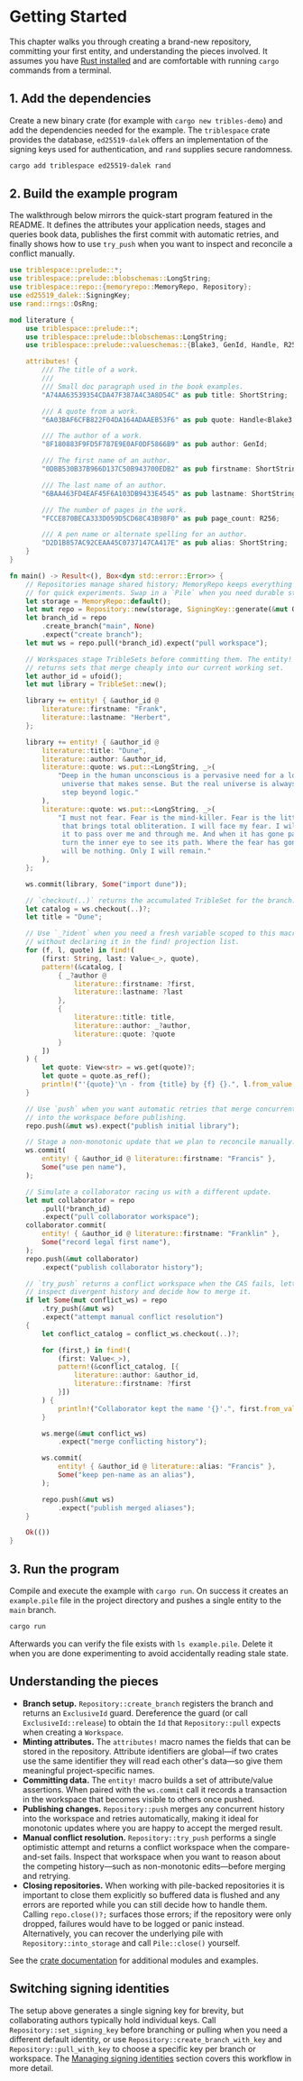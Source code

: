 # Getting Started

This chapter walks you through creating a brand-new repository, committing
your first entity, and understanding the pieces involved. It assumes you have
[Rust installed](https://www.rust-lang.org/tools/install) and are comfortable
with running `cargo` commands from a terminal.

## 1. Add the dependencies

Create a new binary crate (for example with `cargo new tribles-demo`) and add
the dependencies needed for the example. The `triblespace` crate provides the
database, `ed25519-dalek` offers an implementation of the signing keys used for
authentication, and `rand` supplies secure randomness.

```bash
cargo add triblespace ed25519-dalek rand
```

## 2. Build the example program

The walkthrough below mirrors the quick-start program featured in the
README. It defines the attributes your application needs, stages and queries
book data, publishes the first commit with automatic retries, and finally shows
how to use `try_push` when you want to inspect and reconcile a conflict
manually.

```rust
use triblespace::prelude::*;
use triblespace::prelude::blobschemas::LongString;
use triblespace::repo::{memoryrepo::MemoryRepo, Repository};
use ed25519_dalek::SigningKey;
use rand::rngs::OsRng;

mod literature {
    use triblespace::prelude::*;
    use triblespace::prelude::blobschemas::LongString;
    use triblespace::prelude::valueschemas::{Blake3, GenId, Handle, R256, ShortString};

    attributes! {
        /// The title of a work.
        ///
        /// Small doc paragraph used in the book examples.
        "A74AA63539354CDA47F387A4C3A8D54C" as pub title: ShortString;

        /// A quote from a work.
        "6A03BAF6CFB822F04DA164ADAAEB53F6" as pub quote: Handle<Blake3, LongString>;

        /// The author of a work.
        "8F180883F9FD5F787E9E0AF0DF5866B9" as pub author: GenId;

        /// The first name of an author.
        "0DBB530B37B966D137C50B943700EDB2" as pub firstname: ShortString;

        /// The last name of an author.
        "6BAA463FD4EAF45F6A103DB9433E4545" as pub lastname: ShortString;

        /// The number of pages in the work.
        "FCCE870BECA333D059D5CD68C43B98F0" as pub page_count: R256;

        /// A pen name or alternate spelling for an author.
        "D2D1B857AC92CEAA45C0737147CA417E" as pub alias: ShortString;
    }
}

fn main() -> Result<(), Box<dyn std::error::Error>> {
    // Repositories manage shared history; MemoryRepo keeps everything in-memory
    // for quick experiments. Swap in a `Pile` when you need durable storage.
    let storage = MemoryRepo::default();
    let mut repo = Repository::new(storage, SigningKey::generate(&mut OsRng));
    let branch_id = repo
        .create_branch("main", None)
        .expect("create branch");
    let mut ws = repo.pull(*branch_id).expect("pull workspace");

    // Workspaces stage TribleSets before committing them. The entity! macro
    // returns sets that merge cheaply into our current working set.
    let author_id = ufoid();
    let mut library = TribleSet::new();

    library += entity! { &author_id @
        literature::firstname: "Frank",
        literature::lastname: "Herbert",
    };

    library += entity! { &author_id @
        literature::title: "Dune",
        literature::author: &author_id,
        literature::quote: ws.put::<LongString, _>(
            "Deep in the human unconscious is a pervasive need for a logical \
             universe that makes sense. But the real universe is always one \
             step beyond logic."
        ),
        literature::quote: ws.put::<LongString, _>(
            "I must not fear. Fear is the mind-killer. Fear is the little-death \
             that brings total obliteration. I will face my fear. I will permit \
             it to pass over me and through me. And when it has gone past I will \
             turn the inner eye to see its path. Where the fear has gone there \
             will be nothing. Only I will remain."
        ),
    };

    ws.commit(library, Some("import dune"));

    // `checkout(..)` returns the accumulated TribleSet for the branch.
    let catalog = ws.checkout(..)?;
    let title = "Dune";

    // Use `_?ident` when you need a fresh variable scoped to this macro call
    // without declaring it in the find! projection list.
    for (f, l, quote) in find!(
        (first: String, last: Value<_>, quote),
        pattern!(&catalog, [
            { _?author @
                literature::firstname: ?first,
                literature::lastname: ?last
            },
            {
                literature::title: title,
                literature::author: _?author,
                literature::quote: ?quote
            }
        ])
    ) {
        let quote: View<str> = ws.get(quote)?;
        let quote = quote.as_ref();
        println!("'{quote}'\n - from {title} by {f} {}.", l.from_value::<&str>());
    }

    // Use `push` when you want automatic retries that merge concurrent history
    // into the workspace before publishing.
    repo.push(&mut ws).expect("publish initial library");

    // Stage a non-monotonic update that we plan to reconcile manually.
    ws.commit(
        entity! { &author_id @ literature::firstname: "Francis" },
        Some("use pen name"),
    );

    // Simulate a collaborator racing us with a different update.
    let mut collaborator = repo
        .pull(*branch_id)
        .expect("pull collaborator workspace");
    collaborator.commit(
        entity! { &author_id @ literature::firstname: "Franklin" },
        Some("record legal first name"),
    );
    repo.push(&mut collaborator)
        .expect("publish collaborator history");

    // `try_push` returns a conflict workspace when the CAS fails, letting us
    // inspect divergent history and decide how to merge it.
    if let Some(mut conflict_ws) = repo
        .try_push(&mut ws)
        .expect("attempt manual conflict resolution")
    {
        let conflict_catalog = conflict_ws.checkout(..)?;

        for (first,) in find!(
            (first: Value<_>),
            pattern!(&conflict_catalog, [{
                literature::author: &author_id,
                literature::firstname: ?first
            }])
        ) {
            println!("Collaborator kept the name '{}'.", first.from_value::<&str>());
        }

        ws.merge(&mut conflict_ws)
            .expect("merge conflicting history");

        ws.commit(
            entity! { &author_id @ literature::alias: "Francis" },
            Some("keep pen-name as an alias"),
        );

        repo.push(&mut ws)
            .expect("publish merged aliases");
    }

    Ok(())
}
```

## 3. Run the program

Compile and execute the example with `cargo run`. On success it creates an
`example.pile` file in the project directory and pushes a single entity to the
`main` branch.

```bash
cargo run
```

Afterwards you can verify the file exists with `ls example.pile`. Delete it when
you are done experimenting to avoid accidentally reading stale state.

## Understanding the pieces

* **Branch setup.** `Repository::create_branch` registers the branch and returns
  an `ExclusiveId` guard. Dereference the guard (or call `ExclusiveId::release`)
  to obtain the `Id` that `Repository::pull` expects when creating a
  `Workspace`.
* **Minting attributes.** The `attributes!` macro names the fields that can be
  stored in the repository. Attribute identifiers are global—if two crates use
  the same identifier they will read each other's data—so give them meaningful
  project-specific names.
* **Committing data.** The `entity!` macro builds a set of attribute/value
  assertions. When paired with the `ws.commit` call it records a transaction in
  the workspace that becomes visible to others once pushed.
* **Publishing changes.** `Repository::push` merges any concurrent history into
  the workspace and retries automatically, making it ideal for monotonic
  updates where you are happy to accept the merged result.
* **Manual conflict resolution.** `Repository::try_push` performs a single
  optimistic attempt and returns a conflict workspace when the compare-and-set
  fails. Inspect that workspace when you want to reason about the competing
  history—such as non-monotonic edits—before merging and retrying.
* **Closing repositories.** When working with pile-backed repositories it is
  important to close them explicitly so buffered data is flushed and any errors
  are reported while you can still decide how to handle them. Calling
  `repo.close()?;` surfaces those errors; if the repository were only dropped,
  failures would have to be logged or panic instead. Alternatively, you can
  recover the underlying pile with `Repository::into_storage` and call
  `Pile::close()` yourself.

See the [crate documentation](https://docs.rs/triblespace/latest/triblespace/) for
additional modules and examples.

## Switching signing identities

The setup above generates a single signing key for brevity, but collaborating
authors typically hold individual keys. Call `Repository::set_signing_key`
before branching or pulling when you need a different default identity, or use
`Repository::create_branch_with_key` and `Repository::pull_with_key` to choose a
specific key per branch or workspace. The [Managing signing identities](repository-workflows.html#managing-signing-identities)
section covers this workflow in more detail.
